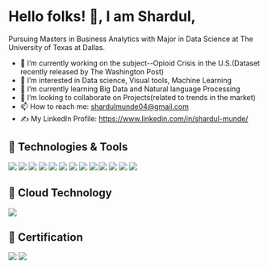 # Hello folks! 👋, I am Shardul,
Pursuing Masters in Business Analytics with Major in Data Science at The University of Texas at Dallas.

- 🔭 I’m currently working on the subject--Opioid Crisis in the U.S.(Dataset recently released by The Washington Post)
- 👀 I’m interested in Data science, Visual tools, Machine Learning
- 🌱 I’m currently learning Big Data and Natural language Processing
- 💞️ I’m looking to collaborate on Projects(related to trends in the market)
- 📫 How to reach me: shardulmunde04@gmail.com
- ✍️ My LinkedIn Profile: https://www.linkedin.com/in/shardul-munde/

 ## 🔧 Technologies & Tools
![](https://img.shields.io/badge/OS-Linux-informational?style=flat&logo=linux&logoColor=white&color=2bbc8a)
![](https://img.shields.io/badge/OS-Windows-informational?style=flat&logo=windows&logoColor=white&color=2bbc8a)
![](https://img.shields.io/badge/Code-Python-informational?style=flat&logo=python&logoColor=white&color=2bbc8a)
![](https://img.shields.io/badge/Code-C++-informational?style=flat&logo=C&logoColor=white&color=2bbc8a)
![](https://img.shields.io/badge/Database-MySQL-informational?style=flat&logo=gnu-bash&logoColor=white&color=2bbc8a)
![](https://img.shields.io/badge/Database-SQL-informational?style=flat&logo=gnu-bash&logoColor=white&color=2bbc8a)
![](https://img.shields.io/badge/Database-PostgreSQL-informational?style=flat&logo=postgresql&logoColor=white&color=2bbc8a)
![](https://img.shields.io/badge/Database-MongoDB-informational?style=flat&logo=MongoDB&logoColor=white&color=2bbc8a)
![](https://img.shields.io/badge/Tools-jSonar-informational?style=flat&logo=jSonar&logoColor=white&color=2bbc8a)
![](https://img.shields.io/badge/Data_Visualization-Tableau-informational?style=flat&logo=Tableau&logoColor=white&color=2bbc8a)
![](https://img.shields.io/badge/Data_Visualization-PowerBI-informational?style=flat&logo=Tableau&logoColor=white&color=2bbc8a)
![](https://img.shields.io/badge/Analysis_Tool-SAS-informational?style=flat&logo=sass&logoColor=white&color=2bbc8a)
![](https://img.shields.io/badge/Analysis_Tool-R-informational?style=flat&logo=R&logoColor=white&color=2bbc8a)


## 	🔧 Cloud Technology
![](https://img.shields.io/badge/Cloud-Amazon_Web_Service-informational?style=flat&logo=Amazon&logoColor=white&color=2bbc8a)



## 	📄 Certification
![](https://img.shields.io/badge/AWS-AWS_Certified_Cloud_Practitioner-informational?style=flat&logo=Amazon&logoColor=white&color=2bbc8a)
![](https://img.shields.io/badge/Tableau-Tableau_Analyst-informational?style=flat&logo=Tableau&logoColor=white&color=2bbc8a)


              

<!---
shardulmunde/shardulmunde is a ✨ special ✨ repository because its `README.md` (this file) appears on your GitHub profile.
You can click the Preview link to take a look at your changes.
--->
